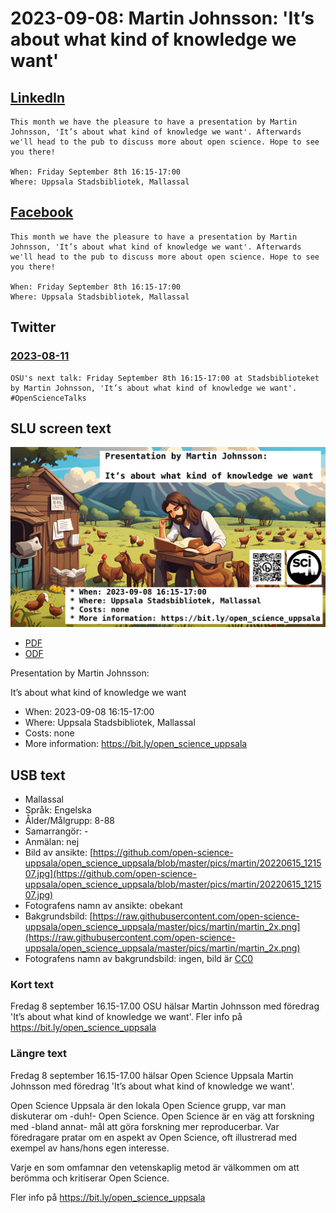 # 2023-09-08: Martin Johnsson: 'It’s about what kind of knowledge we want'

## [LinkedIn](https://www.linkedin.com/feed/update/urn:li:activity:7095806072556335104?utm_source=share&utm_medium=member_desktop)

```text
This month we have the pleasure to have a presentation by Martin Johnsson, 'It’s about what kind of knowledge we want'. Afterwards we'll head to the pub to discuss more about open science. Hope to see you there!

When: Friday September 8th 16:15-17:00
Where: Uppsala Stadsbibliotek, Mallassal
```

## [Facebook](https://fb.me/e/3K9nTP25D)

```text
This month we have the pleasure to have a presentation by Martin Johnsson, 'It’s about what kind of knowledge we want'. Afterwards we'll head to the pub to discuss more about open science. Hope to see you there!

When: Friday September 8th 16:15-17:00
Where: Uppsala Stadsbibliotek, Mallassal
```

## Twitter

### [2023-08-11](https://twitter.com/opensciupp/status/1690039181580382208)

```text
OSU's next talk: Friday September 8th 16:15-17:00 at Stadsbiblioteket by Martin Johnsson, 'It’s about what kind of knowledge we want'. #OpenScienceTalks
```

## SLU screen text

![Martin Johnsson: 'It’s about what kind of knowledge we want'](martin_2x_with_text.png)

* [PDF](screens_slu.pdf)
* [ODF](screens_slu.odg)

Presentation by Martin Johnsson:

It’s about what kind of knowledge we want

* When: 2023-09-08 16:15-17:00
* Where: Uppsala Stadsbibliotek, Mallassal
* Costs: none
* More information: <https://bit.ly/open_science_uppsala>

## USB text

* Mallassal
* Språk: Engelska
* Ålder/Målgrupp: 8-88
* Samarrangör: -
* Anmälan: nej
* Bild av ansikte: [https://github.com/open-science-uppsala/open_science_uppsala/blob/master/pics/martin/20220615_121507.jpg](https://github.com/open-science-uppsala/open_science_uppsala/blob/master/pics/martin/20220615_121507.jpg)
* Fotografens namn av ansikte: obekant
* Bakgrundsbild: [https://raw.githubusercontent.com/open-science-uppsala/open_science_uppsala/master/pics/martin/martin_2x.png](https://raw.githubusercontent.com/open-science-uppsala/open_science_uppsala/master/pics/martin/martin_2x.png)
* Fotografens namn av bakgrundsbild: ingen, bild är [CC0](https://en.wikipedia.org/wiki/Creative_Commons_license#Zero_/_public_domain)

### Kort text

Fredag 8 september 16.15-17.00 OSU hälsar Martin Johnsson
med föredrag 'It’s about what kind of knowledge we want'.
Fler info på <https://bit.ly/open_science_uppsala>

### Längre text

Fredag 8 september 16.15-17.00 hälsar Open Science Uppsala
Martin Johnsson
med föredrag 'It’s about what kind of knowledge we want'.

Open Science Uppsala är den lokala Open Science grupp,
var man diskuterar om -duh!- Open Science.
Open Science är en väg att forskning med -bland annat-
mål att göra forskning mer reproducerbar.
Var föredragare pratar om en aspekt av Open Science, oft
illustrerad med exempel av hans/hons egen interesse.

Varje en som omfamnar den vetenskaplig metod är välkommen
om att berömma och kritiserar Open Science.

Fler info på <https://bit.ly/open_science_uppsala>
